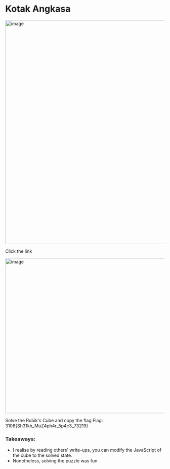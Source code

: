 # Kotak Angkasa

<img width="623" height="704" alt="image" src="https://github.com/user-attachments/assets/3470011e-5a8a-4ad1-80a8-6c0cf4930c63" />

Click the link

<img width="1080" height="487" alt="image" src="https://github.com/user-attachments/assets/df2cab77-c586-4303-abfd-e86f44440c8f" />

Solve the Rubik's Cube and copy the flag
Flag: 3108{Sh31kh_MuZ4ph4r_5p4c3_73219} 

### Takeaways:
- I realise by reading others' write-ups, you can modify the JavaScript of the cube to the solved state.
- Nonetheless, solving the puzzle was fun 

